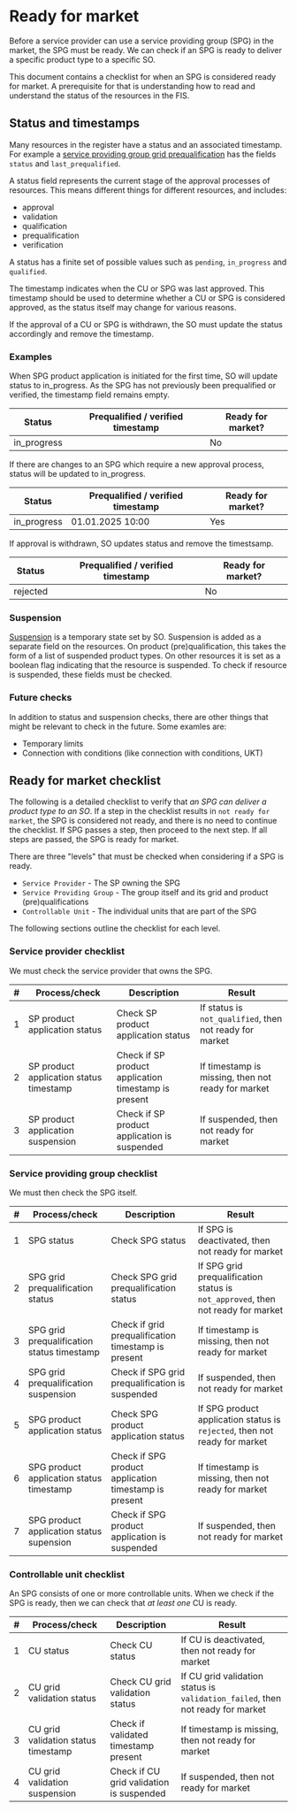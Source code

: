 # Ready for market

Before a service provider can use a service providing group (SPG) in the market,
the SPG must be ready. We can check if an SPG is ready to deliver a specific
product type to a specific SO.

This document contains a checklist for when an SPG is considered ready for
market. A prerequisite for that is understanding how to read and understand the
status of the resources in the FIS.

## Status and timestamps

Many resources in the register have a status and an associated timestamp. For
example a
[service providing group grid prequalification](../resources/service_providing_group_grid_prequalification.md)
has the fields `status` and `last_prequalified`.

A status field represents the current stage of the approval processes of
resources. This means different things for different resources, and includes:

* approval
* validation
* qualification
* prequalification
* verification

A status has a finite set of possible values such as `pending`, `in_progress`
and `qualified`.

The timestamp indicates when the CU or SPG was last
approved. This timestamp should be used to determine whether a CU or SPG is
considered approved, as the status itself may change for various reasons.

If the approval of a CU or SPG is withdrawn, the SO must update the status
accordingly and remove the timestamp.

### Examples

When SPG product application is initiated for the first time, SO will update
status to in_progress. As the SPG has not previously been prequalified or
verified, the timestamp field remains empty.

| Status      | Prequalified / verified timestamp | Ready for market? |
|-------------|-----------------------------------|-------------------|
| in_progress |                                   | No                |

If there are changes to an SPG which require a new approval process, status
will be updated to in_progress.

| Status      | Prequalified / verified timestamp | Ready for market? |
|-------------|-----------------------------------|-------------------|
| in_progress | 01.01.2025 10:00                  | Yes               |

If approval is withdrawn, SO updates status and remove the timestsamp.

| Status   | Prequalified / verified timestamp | Ready for market? |
|----------|-----------------------------------|-------------------|
| rejected |                                   | No                |

### Suspension

[Suspension](./suspension.md) is a temporary state set by SO. Suspension is
added as a separate field on the resources. On product (pre)qualification, this
takes the form of a list of suspended product types. On other resources it is
set as a boolean flag indicating that the resource is suspended. To check if
resource is suspended, these fields must be checked.

### Future checks

In addition to status and suspension checks, there are other things that might
be relevant to check in the future. Some examles are:

* Temporary limits
* Connection with conditions (like connection with conditions, UKT)

## Ready for market checklist

The following is a detailed checklist to verify that _an SPG can deliver a
product type to an SO_. If a step in the checklist results in
`not ready for market`, the SPG is considered not ready, and there is no need to
continue the checklist. If SPG passes a step, then proceed to the next step. If
all steps are passed, the SPG is ready for market.

There are three "levels" that must be checked when considering if a SPG is ready.

* `Service Provider` - The SP owning the SPG
* `Service Providing Group` - The group itself and its grid and product (pre)qualifications
* `Controllable Unit` - The individual units that are part of the SPG

The following sections outline the checklist for each level.

### Service provider checklist

We must check the service provider that owns the SPG.

| # | Process/check                           | Description                                           | Result                                                   |
|---|-----------------------------------------|-------------------------------------------------------|----------------------------------------------------------|
| 1 | SP product application status           | Check SP product application status                   | If status is `not_qualified`, then not ready for market  |
| 2 | SP product application status timestamp | Check if SP product application timestamp is present  | If timestamp is missing, then not ready for market       |
| 3 | SP product application suspension       | Check if SP product application is suspended          | If suspended, then not ready for market                  |

### Service providing group checklist

We must then check the SPG itself.

| # | Process/check                              | Description                                            | Result                                                                             |
|---|--------------------------------------------|--------------------------------------------------------|------------------------------------------------------------------------------------|
| 1 | SPG status                                 | Check SPG status                                       | If SPG is deactivated, then not ready for market                                   |
| 2 | SPG grid prequalification status           | Check SPG grid prequalification status                 | If SPG grid prequalification status is  `not_approved`, then not ready for market  |
| 3 | SPG grid prequalification status timestamp | Check if grid prequalification timestamp is present    | If timestamp is missing, then not ready for market                                 |
| 4 | SPG grid prequalification suspension       | Check if SPG grid prequalification is suspended        | If suspended, then not ready for market                                            |
| 5 | SPG product application status             | Check SPG product application status                   | If SPG product application status is `rejected`, then not ready for market         |
| 6 | SPG product application status timestamp   | Check if SPG product application timestamp is present  | If timestamp is missing, then not ready for market                                 |
| 7 | SPG product application status supension   | Check if SPG product application is suspended          | If suspended, then not ready for market                                            |

### Controllable unit checklist

An SPG consists of one or more controllable units. When we check if the SPG is
ready, then we can check that _at least one_ CU is ready.

| # | Process/check                       | Description                               | Result                                                                          |
|---|-------------------------------------|-------------------------------------------|---------------------------------------------------------------------------------|
| 1 | CU status                           | Check CU status                           | If CU is deactivated, then not ready for market                                 |
| 2 | CU grid validation status           | Check CU grid validation status           | If CU grid validation status is `validation_failed`, then not ready for market  |
| 3 | CU grid validation status timestamp | Check if validated timestamp present      | If timestamp is missing, then not ready for market                              |
| 4 | CU grid validation suspension       | Check if CU grid validation is suspended  | If suspended, then not ready for market                                         |
